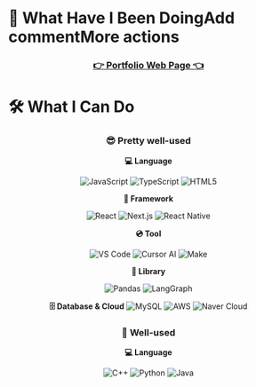 # 📖 What Have I Been DoingAdd commentMore actions

<div align="center">
 
### [ 👉 Portfolio Web Page 👈 ](https://sparta1r31.notion.site/1f5cf1c847cd80d994b9ed7aa5b3ca9f?pvs=74)

</div>

# 🛠️ What I Can Do

<div align="center">
 
### 😎 Pretty well-used

**💻 Language**

![JavaScript](https://img.shields.io/badge/JavaScript-F7DF1E?style=for-the-badge&logo=javascript&logoColor=white)
![TypeScript](https://img.shields.io/badge/TypeScript-3178C6?style=for-the-badge&logo=typescript&logoColor=white)
![HTML5](https://img.shields.io/badge/HTML5-E34F26?style=for-the-badge&logo=html5&logoColor=white)

**🚩 Framework**

![React](https://img.shields.io/badge/React-61DAFB?style=for-the-badge&logo=react&logoColor=white)
![Next.js](https://img.shields.io/badge/Next.js-000000?style=for-the-badge&logo=nextdotjs&logoColor=white)
![React Native](https://img.shields.io/badge/React_Native-61DAFB?style=for-the-badge&logo=react&logoColor=white)

**💿 Tool**

![VS Code](https://img.shields.io/badge/VS%20Code-0078D4?style=for-the-badge&logo=visualstudiocode&logoColor=white)
![Cursor AI](https://img.shields.io/badge/Cursor%20AI-FF6F61?style=for-the-badge&logo=cursor&logoColor=white)
![Make](https://img.shields.io/badge/Make-6D00CC?style=for-the-badge&logo=Make&logoColor=white)


**📖 Library**

![Pandas](https://img.shields.io/badge/React%20Router-CA4245?style=for-the-badge&logo=reactrouter&logoColor=white)
![LangGraph](https://img.shields.io/badge/LangGraph-1C3C3C?style=for-the-badge&logo=LangGraph&logoColor=white)

**🗄️ Database & Cloud**
![MySQL](https://img.shields.io/badge/MySQL%20Router-4479A1?style=for-the-badge&logo=MySQL&logoColor=white)
![AWS](https://img.shields.io/badge/AWS-FF9900?style=for-the-badge&logo=amazonaws&logoColor=white)
![Naver Cloud](https://img.shields.io/badge/LangGraph-03C75A?style=for-the-badge&logo=네이버&logoColor=white)


### 🫡 Well-used

**💻 Language**

![C++](https://img.shields.io/badge/C++-00599C?style=for-the-badge&logo=cplusplus&logoColor=white)
![Python](https://img.shields.io/badge/Python-3776AB?style=for-the-badge&logo=python&logoColor=white)
![Java](https://img.shields.io/badge/Java-007396?style=for-the-badge&logo=java&logoColor=white)

</div>
